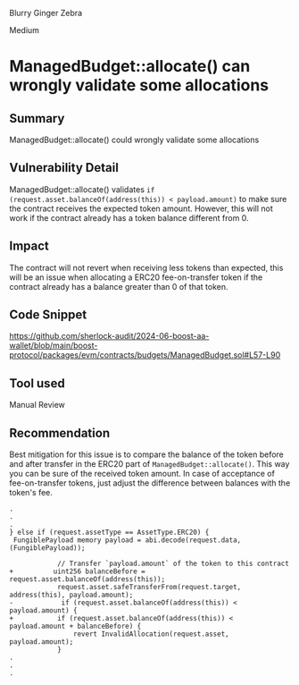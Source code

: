 Blurry Ginger Zebra

Medium

# ManagedBudget::allocate() can wrongly validate some allocations

## Summary
ManagedBudget::allocate() could wrongly validate some allocations 

## Vulnerability Detail
ManagedBudget::allocate() validates ```if (request.asset.balanceOf(address(this)) < payload.amount)``` to make sure the contract receives the expected token amount. However, this will not work if the contract already has a token balance different from 0. 

## Impact
The contract will not revert when receiving less tokens than expected, this will be an issue when allocating a ERC20 fee-on-transfer token if the contract already has a balance greater than 0 of that token.

## Code Snippet
https://github.com/sherlock-audit/2024-06-boost-aa-wallet/blob/main/boost-protocol/packages/evm/contracts/budgets/ManagedBudget.sol#L57-L90

## Tool used
Manual Review

## Recommendation
Best mitigation for this issue is to compare the balance of the token before and after transfer in the ERC20 part of ```ManagedBudget::allocate()```. This way you can be sure of the received token amount. In case of acceptance of fee-on-transfer tokens, just adjust the difference between balances with the token's fee.

```solidity
.
.
.
} else if (request.assetType == AssetType.ERC20) {
 FungiblePayload memory payload = abi.decode(request.data, (FungiblePayload));

            // Transfer `payload.amount` of the token to this contract
+          uint256 balanceBefore = request.asset.balanceOf(address(this));
            request.asset.safeTransferFrom(request.target, address(this), payload.amount);
-            if (request.asset.balanceOf(address(this)) < payload.amount) {
+           if (request.asset.balanceOf(address(this)) < payload.amount + balanceBefore) {
                revert InvalidAllocation(request.asset, payload.amount);
            }
.
.
.
``` 